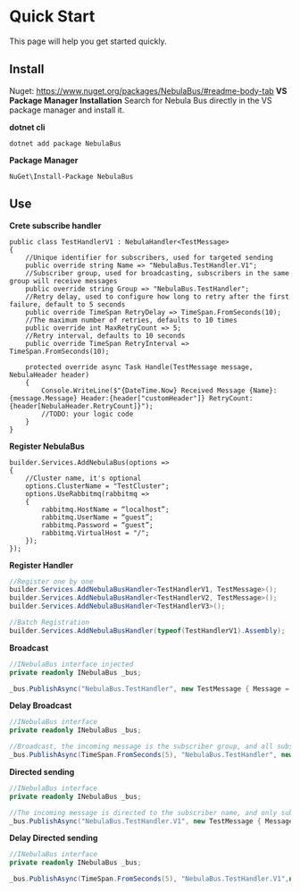 # Quick Start

This page will help you get started quickly.

## Install
Nuget: https://www.nuget.org/packages/NebulaBus/#readme-body-tab
**VS Package Manager Installation**
Search for Nebula Bus directly in the VS package manager and install it.

**dotnet cli**

```
dotnet add package NebulaBus
```

**Package Manager**

```
NuGet\Install-Package NebulaBus
```

## Use

**Crete subscribe handler**
```
public class TestHandlerV1 : NebulaHandler<TestMessage>
{
    //Unique identifier for subscribers, used for targeted sending
    public override string Name => "NebulaBus.TestHandler.V1";
    //Subscriber group, used for broadcasting, subscribers in the same group will receive messages
    public override string Group => "NebulaBus.TestHandler";
    //Retry delay, used to configure how long to retry after the first failure, default to 5 seconds
    public override TimeSpan RetryDelay => TimeSpan.FromSeconds(10);
    //The maximum number of retries, defaults to 10 times
    public override int MaxRetryCount => 5;
    //Retry interval, defaults to 10 seconds
    public override TimeSpan RetryInterval => TimeSpan.FromSeconds(10);

    protected override async Task Handle(TestMessage message, NebulaHeader header)
    {
        Console.WriteLine($"{DateTime.Now} Received Message {Name}:{message.Message} Header:{header["customHeader"]} RetryCount:{header[NebulaHeader.RetryCount]}");
        //TODO: your logic code
    }
}
```
**Register NebulaBus**
```
builder.Services.AddNebulaBus(options =>
{
    //Cluster name, it's optional
    options.ClusterName = "TestCluster";
    options.UseRabbitmq(rabbitmq =>
    {
        rabbitmq.HostName = “localhost”;
        rabbitmq.UserName = “guest”;
        rabbitmq.Password = “guest”;
        rabbitmq.VirtualHost = "/";
    });
});
```

**Register Handler**
```C#
//Register one by one
builder.Services.AddNebulaBusHandler<TestHandlerV1, TestMessage>();
builder.Services.AddNebulaBusHandler<TestHandlerV2, TestMessage>();
builder.Services.AddNebulaBusHandler<TestHandlerV3>();

//Batch Registration
builder.Services.AddNebulaBusHandler(typeof(TestHandlerV1).Assembly);
```

**Broadcast**

```C#
//INebulaBus interface injected
private readonly INebulaBus _bus;

_bus.PublishAsync("NebulaBus.TestHandler", new TestMessage { Message = "Hello World" });
```

**Delay Broadcast**

```C#
//INebulaBus interface
private readonly INebulaBus _bus;

//Broadcast, the incoming message is the subscriber group, and all subscribers in the same group will receive the message
_bus.PublishAsync(TimeSpan.FromSeconds(5), "NebulaBus.TestHandler", new TestMessage { Message = "Hello World" });
```
**Directed sending**

```C#
//INebulaBus interface
private readonly INebulaBus _bus;

//The incoming message is directed to the subscriber name, and only subscribers with that name will receive the message
_bus.PublishAsync("NebulaBus.TestHandler.V1", new TestMessage { Message = "Hello World" });
```
**Delay Directed sending**

```C#
//INebulaBus interface
private readonly INebulaBus _bus;

_bus.PublishAsync(TimeSpan.FromSeconds(5), "NebulaBus.TestHandler.V1",new TestMessage { Message = "Hello World" });
```



